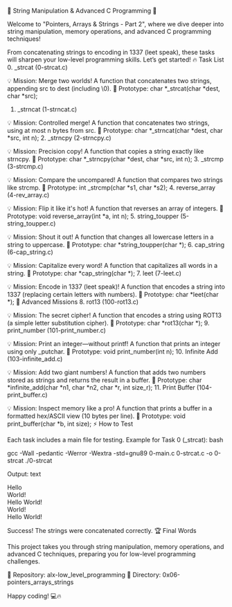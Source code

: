 🚀 String Manipulation & Advanced C Programming 🚀

Welcome to "Pointers, Arrays & Strings - Part 2", where we dive deeper into string manipulation, memory operations, and advanced C programming techniques!

From concatenating strings to encoding in 1337 (leet speak), these tasks will sharpen your low-level programming skills. Let’s get started!
🔥 Task List
0. _strcat (0-strcat.c)

💡 Mission: Merge two worlds!
A function that concatenates two strings, appending src to dest (including \0).
🔹 Prototype: char *_strcat(char *dest, char *src);
1. _strncat (1-strncat.c)

💡 Mission: Controlled merge!
A function that concatenates two strings, using at most n bytes from src.
🔹 Prototype: char *_strncat(char *dest, char *src, int n);
2. _strncpy (2-strncpy.c)

💡 Mission: Precision copy!
A function that copies a string exactly like strncpy.
🔹 Prototype: char *_strncpy(char *dest, char *src, int n);
3. _strcmp (3-strcmp.c)

💡 Mission: Compare the uncompared!
A function that compares two strings like strcmp.
🔹 Prototype: int _strcmp(char *s1, char *s2);
4. reverse_array (4-rev_array.c)

💡 Mission: Flip it like it's hot!
A function that reverses an array of integers.
🔹 Prototype: void reverse_array(int *a, int n);
5. string_toupper (5-string_toupper.c)

💡 Mission: Shout it out!
A function that changes all lowercase letters in a string to uppercase.
🔹 Prototype: char *string_toupper(char *);
6. cap_string (6-cap_string.c)

💡 Mission: Capitalize every word!
A function that capitalizes all words in a string.
🔹 Prototype: char *cap_string(char *);
7. leet (7-leet.c)

💡 Mission: Encode in 1337 (leet speak)!
A function that encodes a string into 1337 (replacing certain letters with numbers).
🔹 Prototype: char *leet(char *);
🚀 Advanced Missions
8. rot13 (100-rot13.c)

💡 Mission: The secret cipher!
A function that encodes a string using ROT13 (a simple letter substitution cipher).
🔹 Prototype: char *rot13(char *);
9. print_number (101-print_number.c)

💡 Mission: Print an integer—without printf!
A function that prints an integer using only _putchar.
🔹 Prototype: void print_number(int n);
10. Infinite Add (103-infinite_add.c)

💡 Mission: Add two giant numbers!
A function that adds two numbers stored as strings and returns the result in a buffer.
🔹 Prototype: char *infinite_add(char *n1, char *n2, char *r, int size_r);
11. Print Buffer (104-print_buffer.c)

💡 Mission: Inspect memory like a pro!
A function that prints a buffer in a formatted hex/ASCII view (10 bytes per line).
🔹 Prototype: void print_buffer(char *b, int size);
⚡ How to Test

Each task includes a main file for testing.
Example for Task 0 (_strcat):
bash

gcc -Wall -pedantic -Werror -Wextra -std=gnu89 0-main.c 0-strcat.c -o 0-strcat
./0-strcat

Output:
text

Hello  
World!  
Hello World!  
World!  
Hello World!  

Success! The strings were concatenated correctly.
🏆 Final Words

This project takes you through string manipulation, memory operations, and advanced C techniques, preparing you for low-level programming challenges.

🔗 Repository: alx-low_level_programming
📂 Directory: 0x06-pointers_arrays_strings

Happy coding! 💻🔥
